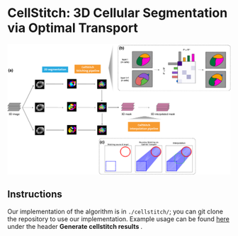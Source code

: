 # CellStitch: 3D Cellular Segmentation via Optimal Transport 
![](figures/cellstitch.png) 
## Instructions
Our implementation of the algorithm is in `./cellstitch/`; you can git clone the repository to use our implementation. Example usage can be found [here](https://github.com/imyiningliu/cellstitch/blob/main/notebooks/pipeline_benchmark_ovules.ipynb) under the header <strong> Generate cellstitch results </strong>. 
